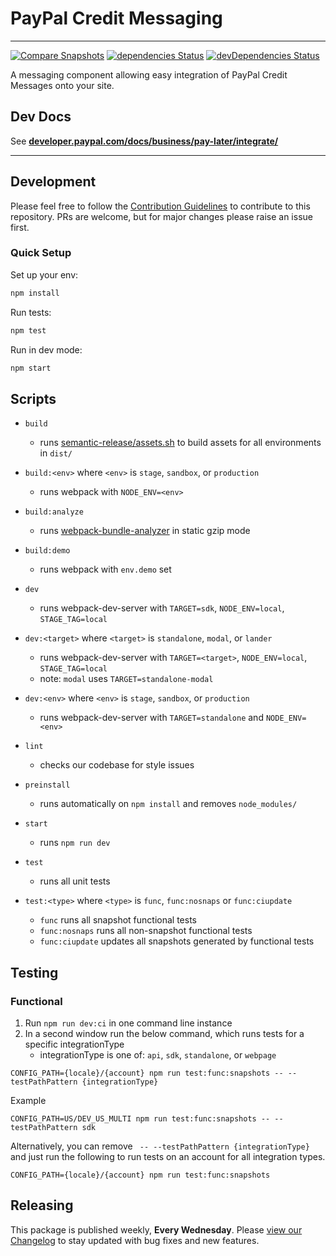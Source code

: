 # PayPal Credit Messaging

---

[![Compare Snapshots](https://github.com/paypal/paypal-messaging-components/actions/workflows/snapshotCompare.yml/badge.svg)](https://github.com/paypal/paypal-messaging-components/actions/workflows/snapshotCompare.yml) [![dependencies Status](https://david-dm.org/paypal/paypal-messaging-components/status.svg)](https://david-dm.org/paypal/paypal-messaging-components) [![devDependencies Status](https://david-dm.org/paypal/paypal-messaging-components/dev-status.svg)](https://david-dm.org/paypal/paypal-messaging-components?type=dev)

A messaging component allowing easy integration of PayPal Credit Messages onto your site.

## Dev Docs

See **[developer.paypal.com/docs/business/pay-later/integrate/](https://developer.paypal.com/docs/business/pay-later/integrate/)**

---

## Development

Please feel free to follow the [Contribution Guidelines](./CONTRIBUTING.md) to contribute to this repository. PRs are welcome, but for major changes please raise an issue first.

### Quick Setup

Set up your env:

```bash
npm install
```

Run tests:

```bash
npm test
```

Run in dev mode:

```bash
npm start
```

## Scripts

- `build`
    - runs [semantic-release/assets.sh](./scripts/semantic-release/assets.sh) to build assets for all environments in `dist/`

- `build:<env>` where `<env>` is `stage`, `sandbox`, or `production`
    - runs webpack with `NODE_ENV=<env>`

- `build:analyze`
    - runs [webpack-bundle-analyzer](https://github.com/webpack-contrib/webpack-bundle-analyzer) in static gzip mode

- `build:demo`
    - runs webpack with `env.demo` set

- `dev`
    - runs webpack-dev-server with `TARGET=sdk`, `NODE_ENV=local`, `STAGE_TAG=local`

- `dev:<target>` where `<target>` is `standalone`, `modal`, or `lander`
    - runs webpack-dev-server with `TARGET=<target>`, `NODE_ENV=local`, `STAGE_TAG=local`
    - note: `modal` uses `TARGET=standalone-modal`

- `dev:<env>` where `<env>` is `stage`, `sandbox`, or `production`
    - runs webpack-dev-server with `TARGET=standalone` and `NODE_ENV=<env>`

- `lint`
    - checks our codebase for style issues

- `preinstall`
    - runs automatically on `npm install` and removes `node_modules/`

- `start`
    - runs `npm run dev`

- `test`
    - runs all unit tests

- `test:<type>` where `<type>` is `func`, `func:nosnaps` or `func:ciupdate`
    - `func` runs all snapshot functional tests
    - `func:nosnaps` runs all non-snapshot functional tests
    - `func:ciupdate` updates all snapshots generated by functional tests

## Testing

### Functional

1. Run `npm run dev:ci` in one command line instance
2. In a second window run the below command, which runs tests for a specific integrationType
    - integrationType is one of: `api`, `sdk`, `standalone`, or `webpage`

```
CONFIG_PATH={locale}/{account} npm run test:func:snapshots -- --testPathPattern {integrationType}
```

Example

```
CONFIG_PATH=US/DEV_US_MULTI npm run test:func:snapshots -- --testPathPattern sdk
```

Alternatively, you can remove ` -- --testPathPattern {integrationType}` and just run the following to run tests on an account for all integration types.

```
CONFIG_PATH={locale}/{account} npm run test:func:snapshots
```

## Releasing

This package is published weekly, **Every Wednesday**. Please [view our Changelog](CHANGELOG.md) to stay updated with bug fixes and new features.
